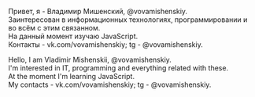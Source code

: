 Привет, я - Владимир Мишенский, @vovamishenskiy. <br/>
Заинтересован в информационных технологиях, программировании и во всём с этим связанном. <br/>
На данный момент изучаю JavaScript. <br/>
Контакты - vk.com/vovamishenskiy; tg - @vovamishenskiy. <br/>

Hello, I am Vladimir Mishenskii, @vovamishenskiy. <br/>
I'm interested in IT, programming and everything related with these. <br/>
At the moment I'm learning JavaScript. <br/>
My contacts - vk.com/vovamishenskiy; tg - @vovamishenskiy. <br/>
<br/>
